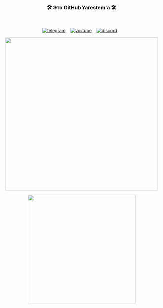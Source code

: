 <h3 align="center" style="color:Black">🛠️ Это GitHub Yarestem'a 🛠️</h3>

<br />
<p align="center">
<a href="https://t.me/yarestem">
   <img align="center" alt="telegram" src="https://img.shields.io/badge/Telegram-1DA1F2?style=for-the-badge&logo=telegram&logoColor=white" />
</a>&nbsp;&nbsp;

<a href="https://www.youtube.com/channel/UC3yglij2URE4xiCoC-fa0oA">
   <img align="center" alt="youtube" src="https://img.shields.io/badge/YouTube-FF0000?style=for-the-badge&logo=youtube&logoColor=white" />
</a>&nbsp;&nbsp;
<a href="https://discord.gg/yWw75N7WSn">
   <img align="center" alt="discord" src="https://img.shields.io/badge/Discord-7289DA?style=for-the-badge&logo=discord&logoColor=white" />
</a>&nbsp;&nbsp;
</p>

<p align="center">
  <img src="https://github-readme-stats.vercel.app/api?username=yarestem&show_icons=true&locale=en&include_all_commits=true&theme=chartreuse-dark" width="494px"/></p>
<p align="center">
  <img src="https://github-readme-stats.vercel.app/api/top-langs/?username=yarestem&layout=compact&locale=en&theme=chartreuse-dark" width="349px" "/></p>
